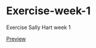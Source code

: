 # Exercise-week-1
Exercise Sally Hart week 1

[Preview](http://htmlpreview.github.io/?https://raw.githubusercontent.com/emmmma21/Exercise-week-1/master/index.html)
